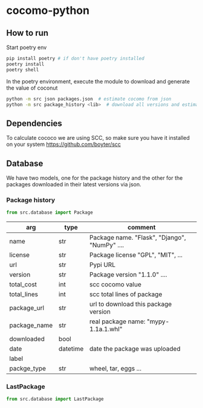 # cocomo-python

## How to run

Start poetry env

```bash
pip install poetry # if don't have poetry installed
poetry install
poetry shell
```

In the poetry environment, execute the module to download and generate the value of coconut 
```bash
python -m src json packages.json  # estimate cocomo from json
python -m src package_history <lib>  # download all versions and estimate cocomo
```


## Dependencies
To calculate cococo we are using SCC, so make sure you have it installed on your system
https://github.com/boyter/scc

## Database

We have two models, one for the package history and the other for the packages downloaded in their latest versions via json.


### Package history
```Python
from src.database import Package
```
| arg         | type     | comment |
| ---         | ----     | ------- |
| name        | str      | Package name. "Flask", "Django", "NumPy" .... |
| license     | str      | Package license "GPL", "MIT", ...             |
| url         | str      | Pypi URL                                      |
| version     | str      | Package version "1.1.0" ....                  | 
| total_cost  | int      | scc cocomo value                              |
| total_lines | int      | scc total lines of package                    |
| package_url | str      | url to download this package version          | 
| package_name| str      | real package name: "mypy-1.1a.1.whl"          |
| downloaded  | bool     |                                               | 
| date        | datetime | date the package was uploaded                 | 
| label       |          |                                               |
| packge_type | str      | wheel, tar, eggs ...                          | 

### LastPackage
```Python
from src.database import LastPackage
```
